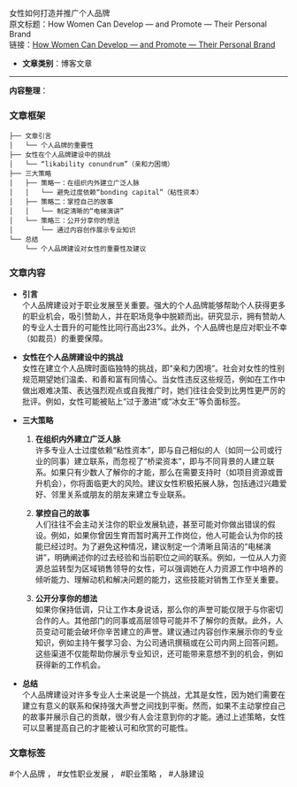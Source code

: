 女性如何打造并推广个人品牌  
  原文标题：How Women Can Develop — and Promote — Their Personal Brand  
  链接：[How Women Can Develop — and Promote — Their Personal Brand](https://hbr.org/2018/03/how-women-can-develop-and-promote-their-personal-brand?utm_medium=social&utm_campaign=hbr&utm_source=twitter&tpcc=orgsocial_edit)  

- **文章类别**：博客文章  

---

**内容整理**：

### 文章框架
```
├── 文章引言
│   └── 个人品牌的重要性
├── 女性在个人品牌建设中的挑战
│   └── “likability conundrum”（亲和力困境）
├── 三大策略
│   ├── 策略一：在组织内外建立广泛人脉
│   │   └── 避免过度依赖“bonding capital”（粘性资本）
│   ├── 策略二：掌控自己的故事
│   │   └── 制定清晰的“电梯演讲”
│   └── 策略三：公开分享你的想法
│       └── 通过内容创作展示专业知识
└── 总结
    └── 个人品牌建设对女性的重要性及建议
```

### 文章内容
- **引言**  
  个人品牌建设对于职业发展至关重要。强大的个人品牌能够帮助个人获得更多的职业机会，吸引赞助人，并在职场竞争中脱颖而出。研究显示，拥有赞助人的专业人士晋升的可能性比同行高出23%。此外，个人品牌也是应对职业不幸（如裁员）的重要保障。

- **女性在个人品牌建设中的挑战**  
  女性在建立个人品牌时面临独特的挑战，即“亲和力困境”。社会对女性的性别规范期望她们温柔、和善和富有同情心。当女性违反这些规范，例如在工作中做出艰难决策、表达强烈观点或自我推广时，她们往往会受到比男性更严厉的批评。例如，女性可能被贴上“过于激进”或“冰女王”等负面标签。

- **三大策略**  
  1. **在组织内外建立广泛人脉**  
     许多专业人士过度依赖“粘性资本”，即与自己相似的人（如同一公司或行业的同事）建立联系，而忽视了“桥梁资本”，即与不同背景的人建立联系。如果只有少数人了解你的才能，那么在需要支持时（如项目资源或晋升机会），你将面临更大的风险。建议女性积极拓展人脉，包括通过兴趣爱好、邻里关系或朋友的朋友来建立专业联系。

  2. **掌控自己的故事**  
     人们往往不会主动关注你的职业发展轨迹，甚至可能对你做出错误的假设。例如，如果你曾因生育而暂时离开工作岗位，他人可能会认为你的技能已经过时。为了避免这种情况，建议制定一个清晰且简洁的“电梯演讲”，明确阐述你的过去经验和当前职位之间的联系。例如，一位从人力资源总监转型为区域销售领导的女性，可以强调她在人力资源工作中培养的倾听能力、理解动机和解决问题的能力，这些技能对销售工作至关重要。

  3. **公开分享你的想法**  
     如果你保持低调，只让工作本身说话，那么你的声誉可能仅限于与你密切合作的人。其他部门的同事或高层领导可能并不了解你的贡献。此外，人员变动可能会破坏你辛苦建立的声誉。建议通过内容创作来展示你的专业知识，例如主持午餐学习会、为公司通讯撰稿或在公司内网上回答问题。这些渠道不仅能帮助你展示专业知识，还可能带来意想不到的机会，例如获得新的工作机会。

- **总结**  
  个人品牌建设对许多专业人士来说是一个挑战，尤其是女性，因为她们需要在建立有意义的联系和保持强大声誉之间找到平衡。然而，如果不主动掌控自己的故事并展示自己的贡献，很少有人会注意到你的才能。通过上述策略，女性可以显著提高自己的才能被认可和欣赏的可能性。

### 文章标签
#个人品牌 ， #女性职业发展 ， #职业策略 ， #人脉建设